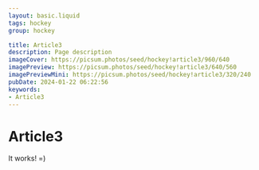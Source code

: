 ```yaml
---
layout: basic.liquid
tags: hockey
group: hockey

title: Article3
description: Page description
imageCover: https://picsum.photos/seed/hockey!article3/960/640
imagePreview: https://picsum.photos/seed/hockey!article3/640/560
imagePreviewMini: https://picsum.photos/seed/hockey!article3/320/240
pubDate: 2024-01-22 06:22:56
keywords:
- Article3
---
```


# Article3

It works! =)
